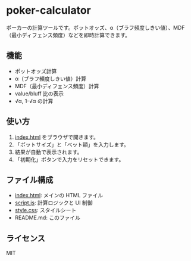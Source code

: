 # poker-calculator

ポーカーの計算ツールです。ポットオッズ、α（ブラフ頻度しきい値）、MDF（最小ディフェンス頻度）などを即時計算できます。

## 機能

- ポットオッズ計算
- α（ブラフ頻度しきい値）計算
- MDF（最小ディフェンス頻度）計算
- value/bluff 比の表示
- √α, 1-√α の計算

## 使い方

1. [index.html](index.html) をブラウザで開きます。
2. 「ポットサイズ」と「ベット額」を入力します。
3. 結果が自動で表示されます。
4. 「初期化」ボタンで入力をリセットできます。

## ファイル構成

- [index.html](index.html): メインの HTML ファイル
- [script.js](script.js): 計算ロジックと UI 制御
- [style.css](style.css): スタイルシート
- README.md: このファイル

## ライセンス

MIT
